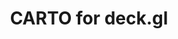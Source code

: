 ---
title: CARTO for deck.gl
description: "Build applications using CARTO & deck.gl advanced framework for data visualization"
icon: "/img/icons/carto-deck.png"
repoUrl: https://github.com/visgl/deck.gl/tree/master/modules/carto

url: deck-gl
indexPage: "overview.md"

menu:
  - title: "Overview"
  - title: "Guides"
    folder:
      - title: "Getting Started"
      - title: "Style Language"
  - title: "Examples"
    folder:
      - title: "Gallery"
      - title: "Basic examples"
        folder:
        - title: "Hello World"
        - title: "BigQuery Tileset Layer"
        - title: "CARTO Basemap"
        - title: "Interactivity"
        - title: "Icon Layer"
      - title: "Styling"
        folder:
          - title: "Color Bins Style"
          - title: "Color Categories Style"
          - title: "Color Continuous Style"
      - title: "Clustering and Aggregation"
        folder:
          - title: "Clustering"
          - title: "Grid Layer"
          - title: "H3 Cluster Layer"
          - title: "H3 Hexagon Layer"
          - title: "Heatmap Layer"
          - title: "Hexagon Layer"
          - title: "S2 Layer"
      - title: "Advanced examples"
        folder:
          - title: "Arc Layer"
          - title: "Contour Layer"
          - title: "Extrusion"
          - title: "Globe View"
          - title: "Lighting"
          - title: "Trips Layer"
  - title: "Reference"

  # folders:
  #   - name: "Guides"
  #     elements:
  #       - "Getting Started"
  #       - "Style Language"
  #   - name: "Examples"
  #     folders:
  #       - name: "Basic examples"
  #         elements:
  #           - "Hello World"
  #           - "BigQuery Tileset Layer"
  #           - "CARTO Basemap"
  #           - "Interactivity"
  #           - "Icon Layer"
  #       - name: "Styling"
  #         elements:
  #           - "Color Bins Style"
  #           - "Color Categories Style"
  #           - "Color Continuous Style"
  #       - name: "Clustering and Aggregation"
  #         elements:
  #           - "Clustering"
  #           - "Grid Layer"
  #           - "H3 Cluster Layer"
  #           - "H3 Hexagon Layer"
  #           - "Heatmap Layer"
  #           - "Hexagon Layer"
  #           - "S2 Layer"
  #       - name: "Advanced examples"
  #         elements:
  #           - "Arc Layer"
  #           - "Contour Layer"
  #           - "Extrusion"
  #           - "Globe View"
  #           - "Lighting"
  #           - "Trips Layer"
---